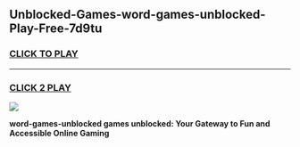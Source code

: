
## Unblocked-Games-word-games-unblocked-Play-Free-7d9tu
<h3>
<a href="https://premium76.site?title=word-games-unblocked&ref=18A">CLICK TO PLAY</a></h3>
<hr>

<h3>
<a href="https://premium76.site?title=word-games-unblocked&ref=18A">CLICK 2 PLAY</a>
  
</h3>

<a href="https://premium76.site?title=word-games-unblocked&ref=18A"><img src="https://clearcache.store/games.png"></a>


**word-games-unblocked games unblocked: Your Gateway to Fun and Accessible Online Gaming**
